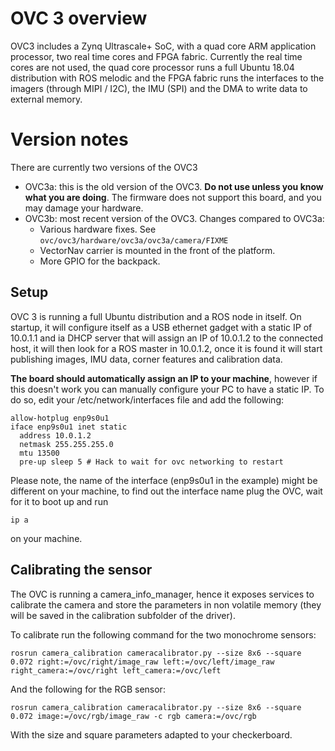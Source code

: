 # OVC 3 overview
OVC3 includes a Zynq Ultrascale+ SoC, with a quad core ARM application processor, two real time cores and FPGA fabric.
Currently the real time cores are not used, the quad core processor runs a full Ubuntu 18.04 distribution with ROS melodic and the FPGA fabric runs the interfaces to the imagers (through MIPI / I2C), the IMU (SPI) and the DMA to write data to external memory.

# Version notes

There are currently two versions of the OVC3
 - OVC3a: this is the old version of the OVC3. **Do not use unless you know what you are doing**. The firmware does not support this board, and you may damage your hardware.
 - OVC3b: most recent version of the OVC3. Changes compared to OVC3a:
   - Various hardware fixes. See `ovc/ovc3/hardware/ovc3a/ovc3a/camera/FIXME`
   - VectorNav carrier is mounted in the front of the platform.
   - More GPIO for the backpack.

## Setup

OVC 3 is running a full Ubuntu distribution and a ROS node in itself.
On startup, it will configure itself as a USB ethernet gadget with a static IP of 10.0.1.1 and ia DHCP server that will assign an IP of 10.0.1.2 to the connected host, it will then look for a ROS master in 10.0.1.2, once it is found it will start publishing images, IMU data, corner features and calibration data.

**The board should automatically assign an IP to your machine**, however if this doesn't work you can manually configure your PC to have a static IP.
To do so, edit your /etc/network/interfaces file and add the following:

~~~~
allow-hotplug enp9s0u1
iface enp9s0u1 inet static
  address 10.0.1.2
  netmask 255.255.255.0
  mtu 13500
  pre-up sleep 5 # Hack to wait for ovc networking to restart
~~~~

Please note, the name of the interface (enp9s0u1 in the example) might be different on your machine, to find out the interface name plug the OVC, wait for it to boot up and run

`ip a`

on your machine.

## Calibrating the sensor

The OVC is running a camera_info_manager, hence it exposes services to calibrate the camera and store the parameters in non volatile memory (they will be saved in the calibration subfolder of the driver).

To calibrate run the following command for the two monochrome sensors:

`rosrun camera_calibration cameracalibrator.py --size 8x6 --square 0.072 right:=/ovc/right/image_raw left:=/ovc/left/image_raw right_camera:=/ovc/right left_camera:=/ovc/left`

And the following for the RGB sensor:

`rosrun camera_calibration cameracalibrator.py --size 8x6 --square 0.072 image:=/ovc/rgb/image_raw -c rgb camera:=/ovc/rgb`

With the size and square parameters adapted to your checkerboard.
